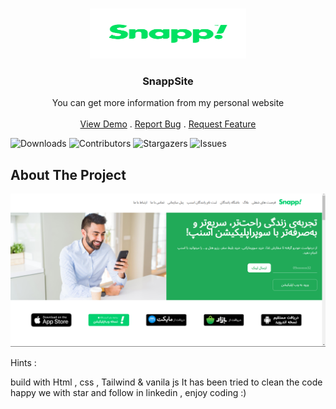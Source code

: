 <br/>
<p align="center">
  <a href="https://arshiafarrokhi.github.io/NFTwebSite/">
    <img src="assets\Untitled2.png" alt="Logo" width="250" height="80">
  </a>

  <h3 align="center">SnappSite</h3>

  <p align="center">
    You can get more information from my personal website
    <br/>
    <br/>
    <a href="https://arshiafarrokhi.github.io/NFTwebSite/">View Demo</a>
    .
    <a href="https://arshiafarrokhi.github.io/NFTwebSite/issues">Report Bug</a>
    .
    <a href="https://arshiafarrokhi.github.io/NFTwebSite/issues">Request Feature</a>
  </p>
</p>

![Downloads](https://img.shields.io/github/downloads/arshiafarrokhi/BitCoinLivePrice/total) ![Contributors](https://img.shields.io/github/contributors/arshiafarrokhi/BitCoinLivePrice?color=dark-green) ![Stargazers](https://img.shields.io/github/stars/arshiafarrokhi/BitCoinLivePrice?style=social) ![Issues](https://img.shields.io/github/issues/arshiafarrokhi/BitCoinLivePrice) 

## About The Project

<img src="assets\Untitled.png" alt="about">

Hints :

build with Html , css , Tailwind & vanila js
It has been tried to clean the code
happy we with star and follow in linkedin , enjoy coding :)



